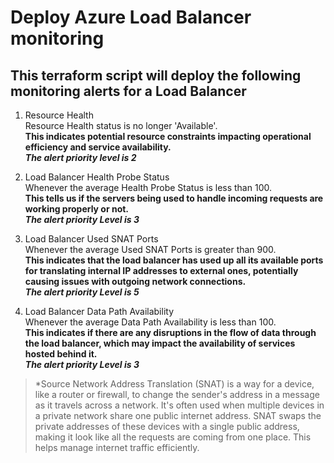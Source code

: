 # Deploy Azure Load Balancer monitoring
## This terraform script will deploy the following monitoring alerts for a Load Balancer

1. Resource Health  
Resource Health status is no longer 'Available'.  
**This indicates potential resource constraints impacting operational efficiency and service availability.**    
***The alert priority level is 2***  

2. Load Balancer Health Probe Status  
Whenever the average Health Probe Status is less than 100.  
**This tells us if the servers being used to handle incoming requests are working properly or not.**  
***The alert priority Level is 3***  

3. Load Balancer Used SNAT Ports  
Whenever the average Used SNAT Ports is greater than 900.  
**This indicates that the load balancer has used up all its available ports for translating internal IP addresses to external ones, potentially causing issues with outgoing network connections.**  
***The alert priority Level is 5***  

4. Load Balancer Data Path Availability  
Whenever the average Data Path Availability is less than 100.  
**This indicates if there are any disruptions in the flow of data through the load balancer, which may impact the availability of services hosted behind it.**  
***The alert priority Level is 3***  

  > *Source Network Address Translation (SNAT) is a way for a device, like a router or firewall, to change the sender's address in a message as it travels across a network. It's often used when multiple devices in a private network share one public internet address. SNAT swaps the private addresses of these devices with a single public address, making it look like all the requests are coming from one place. This helps manage internet traffic efficiently.